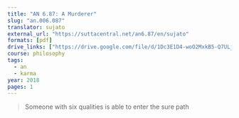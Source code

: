 ```yaml
---
title: "AN 6.87: A Murderer"
slug: "an.006.087"
translator: sujato
external_url: "https://suttacentral.net/an6.87/en/sujato"
formats: [pdf]
drive_links: ["https://drive.google.com/file/d/1Dc3E1D4-woO2MxkB5-Q7ULjR6uP0VToC/view?usp=drivesdk"]
course: philosophy
tags:
  - an
  - karma
year: 2018
pages: 1
---
```


> Someone with six qualities is able to enter the sure path

